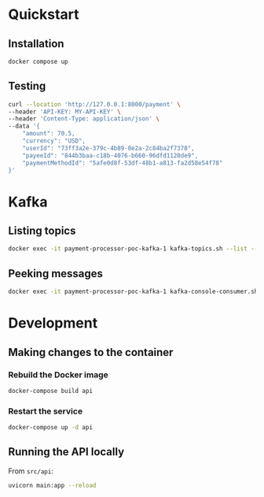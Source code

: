 # Quickstart

## Installation

```sh
docker compose up
```

## Testing

```sh
curl --location 'http://127.0.0.1:8000/payment' \
--header 'API-KEY: MY-API-KEY' \
--header 'Content-Type: application/json' \
--data '{
    "amount": 70.5,
    "currency": "USD",
    "userId": "73ff3a2e-379c-4b89-8e2a-2c84ba2f7378",
    "payeeId": "844b3baa-c18b-4076-b660-96dfd1120de9",
    "paymentMethodId": "5afe0d8f-53df-48b1-a813-fa2d58e54f78"
}'
```

# Kafka

## Listing topics

```sh
docker exec -it payment-processor-poc-kafka-1 kafka-topics.sh --list --bootstrap-server localhost:9092
```

## Peeking messages

```sh
docker exec -it payment-processor-poc-kafka-1 kafka-console-consumer.sh --bootstrap-server localhost:9092 --topic payment_topic --from-beginning
```

# Development

## Making changes to the container

### Rebuild the Docker image

```sh
docker-compose build api
```

### Restart the service

```sh
docker-compose up -d api
```

## Running the API locally

From `src/api`:


```sh
uvicorn main:app --reload
```
